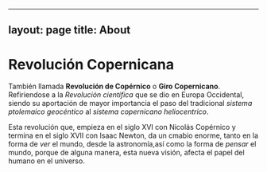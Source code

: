 

---
layout: page
title: About
--- 

# Revolución Copernicana

También llamada **Revolución de Copérnico** o **Giro Copernicano**. Refiriendose a la *Revolución científica* que se dio en Europa Occidental, siendo su aportación de mayor importancia el paso del tradicional  *sistema ptolemaico geocéntico* al *sistema copernicano heliocentrico*.

Esta revolución que, empieza en el siglo XVI con Nicolás Copérnico y termina en el siglo XVII con Isaac Newton, da un cmabio enorme, tanto en la forma de *ver* el mundo,  desde la astronomía,así como la forma de *pensar* el mundo, porque de alguna manera, esta nueva visión, afecta el papel del humano en el universo.
